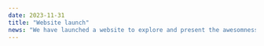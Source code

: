 ```yaml
---
date: 2023-11-31
title: "Website launch"
news: "We have launched a website to explore and present the awesomness of murder in Italy."
---
```


